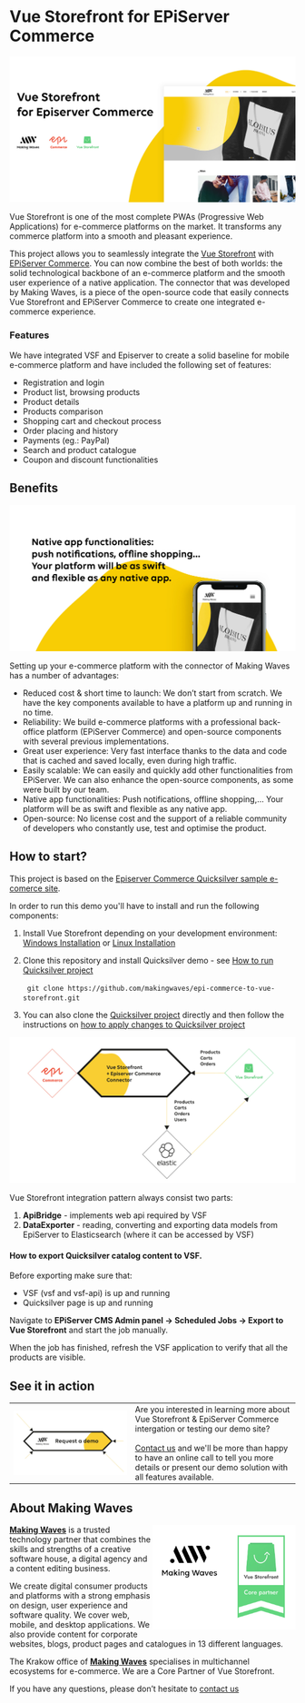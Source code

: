 # Vue Storefront for EPiServer Commerce 

![Episervre Commerce](doc/diagrams/VSF_Epi_baner1.jpg)

Vue Storefront is one of the most complete PWAs (Progressive Web Applications) for e-commerce platforms on the market. It transforms any commerce platform into a smooth and pleasant experience. 

This project allows you to seamlessly integrate the [Vue Storefront](https://www.vuestorefront.io/ "Vue Storefront") with [EPiServer Commerce](https://www.episerver.com/products/episerver-commerce/ "Episerver Commerce"). You can now combine the best of both worlds: the solid technological backbone of an e-commerce platform and the smooth user experience of a native application. The connector that was developed by Making Waves, is a piece of the open-source code that easily connects Vue Storefront and EPiServer Commerce to create one integrated e-commerce experience.

### Features
We have integrated VSF and Episerver to create a solid baseline for mobile e-commerce platform and have included the following set of features: 
-	Registration and login
- Product list, browsing products
- Product details
- Products comparison
- Shopping cart and checkout process
- Order placing and history
- Payments (eg.: PayPal)
- Search and product catalogue
- Coupon and discount functionalities


## Benefits
![VueStorefront for Episerver Commerce ](doc/diagrams/VSF_Epi_baner2.jpg)

Setting up your e-commerce platform with the connector of Making Waves has a number of advantages:
-	Reduced cost & short time to launch: We don’t start from scratch. We have the key components available to have a platform up and running in no time.
- Reliability: We build e-commerce platforms with a professional back-office platform (EPiServer Commerce) and open-source components with several previous implementations.
-	Great user experience: Very fast interface thanks to the data and code that is cached and saved locally, even during high traffic. 
-	Easily scalable: We can easily and quickly add other functionalities from EPiServer. We can also enhance the open-source components, as some were built by our team.
-	Native app functionalities: Push notifications, offline shopping,… Your platform will be as swift and flexible as any native app. 
-	Open-source: No license cost and the support of a reliable community of developers who constantly use, test and optimise the product.


## How to start?
This project is based on the [Episerver Commerce Quicksilver sample e-comerce site](https://github.com/episerver/Quicksilver).

In order to run this demo you'll have to install and run the following components:
1. Install Vue Storefront depending on your development environment: [Windows Installation](https://docs.vuestorefront.io/guide/installation/windows.html) or [Linux Installation](https://docs.vuestorefront.io/guide/installation/linux-mac.html)
2. Clone this repository and install Quicksilver demo - see [How to run Quicksilver project](https://github.com/makingwaves/epi-commerce-to-vue-storefront/tree/master/Quicksilver)

    ``` git clone https://github.com/makingwaves/epi-commerce-to-vue-storefront.git```

3. You can also clone the [Quicksilver project](https://github.com/makingwaves/epi-commerce-to-vue-storefront/tree/master/Quicksilver)  directly and then follow the instructions on [how to apply changes to Quicksilver project](README-TECH.md)

![Episerver Commerce](doc/diagrams/VSF_Epi_architecture_overview.jpg)

Vue Storefront integration pattern always consist two parts:

1. **ApiBridge** - implements web api required by VSF
2. **DataExporter** - reading, converting and exporting data models from EpiServer to Elasticsearch (where it can be accessed by VSF)


#### How to export Quicksilver catalog content to VSF.

Before exporting make sure that:
- VSF (vsf and vsf-api) is up and running
- Quicksilver page is up and running

Navigate to **EPiServer CMS Admin panel -> Scheduled Jobs -> Export to Vue Storefront** and start the job manually.

When the job has finished, refresh the VSF application to verify that all the products are visible.

## See it in action

<table style="border:0">
  <tbody>
    <tr>
      <td align="center" valign="middle">
        <a href="mailto:grzegorz.kalucki@makingwaves.com">
            <img src="doc/diagrams/Request_demo.jpg" style="float: left; clear:both; width=50% " title="Request a demo " />
        </a>
      </td>
      <td align="left" valign="top">
      Are you interested in learning more about Vue Storefront & EpiServer Commerce intergation or testing our demo site? 
      <br/><br/>
        <a href="mailto:grzegorz.kalucki@makingwaves.com">Contact us</a> and we'll be more than happy to have an online call to tell you more details or present our demo solution with all features available.
      </td>
    </tr>
  </tbody>
</table>

## About Making Waves

<img src="doc/diagrams/MW_VSF_logos.jpg" style="float:right;" title="Making Waves Core Partner of Vue Storefront " width="50%" >
     
[**Making Waves**](https://makingwaves.com) is a trusted technology partner that combines the skills and strengths of a creative software house, a digital agency and a content editing business.

We create digital consumer products and platforms with a strong emphasis on design, user experience and software quality. We cover web, mobile, and desktop applications. We also provide content for corporate websites, blogs, product pages and catalogues in 13 different languages.

The Krakow office of [**Making Waves**](https://makingwaves.com) specialises in multichannel ecosystems for e-commerce. We are a Core Partner of Vue Storefront.
 
If you have any questions, please don’t hesitate to [contact us](mailto:grzegorz.kalucki@makingwaves.com)

